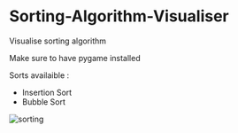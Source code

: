 # Sorting-Algorithm-Visualiser
Visualise sorting algorithm

Make sure to have pygame installed

Sorts availaible : 
- Insertion Sort
- Bubble Sort

![sorting](https://user-images.githubusercontent.com/83479553/158624027-d6844eb0-7cd5-409a-af21-f57f906c2ad7.png)


